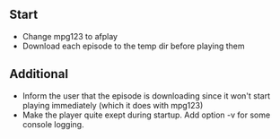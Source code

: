 ## Start
- Change mpg123 to afplay
- Download each episode to the temp dir before playing them

## Additional
- Inform the user that the episode is downloading since it won't start playing immediately (which it does with mpg123)
- Make the player quite exept during startup. Add option -v for some console logging.
